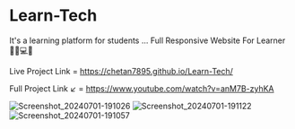 # Learn-Tech
It's a learning platform for students ... Full Responsive Website For Learner🙏🏻💻💯


Live Project Link = https://chetan7895.github.io/Learn-Tech/

Full Project Link ↙️ = https://www.youtube.com/watch?v=anM7B-zyhKA




![Screenshot_20240701-191026](https://github.com/ChetaN7895/Learn-Tech/assets/151900157/8d99f4ed-1ae3-4736-b236-dee437b6b254)
![Screenshot_20240701-191122](https://github.com/ChetaN7895/Learn-Tech/assets/151900157/237696d3-3b50-4ca5-a284-0fb11f327325)
![Screenshot_20240701-191057](https://github.com/ChetaN7895/Learn-Tech/assets/151900157/290261ca-c02d-4324-8341-035210e8a340)

